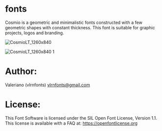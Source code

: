 # fonts

Cosmio is a geometric and minimalistic fonts constructed with a few geometric shapes with constant thickness. This font is suitable for graphic projects, logos and branding.

![CosmioLT_1260x840](https://github.com/vlrnfonts/fonts/assets/160312338/8eed4009-050f-447e-850c-7969402a1c12)

![CosmioLT_1260x840 1](https://github.com/vlrnfonts/fonts/assets/160312338/ee61697b-1341-4721-9199-3f92ca238449)

# Author:
Valeriano (vlrnfonts) vlrnfonts@gmail.com

# License: 
This Font Software is licensed under the SIL Open Font License, Version 1.1. This license is available with a FAQ at:
https://openfontlicense.org
